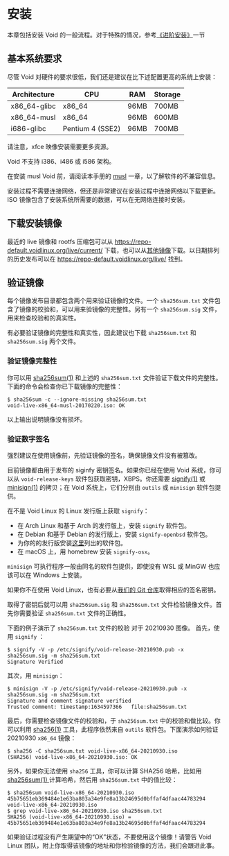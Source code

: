 # 安装

本章包括安装 Void 的一般流程。对于特殊的情况，参考[《进阶安装》](./guides/index.md)一节

## 基本系统要求

尽管 Void 对硬件的要求很低，我们还是建议在比下述配置更高的系统上安装：

| Architecture | CPU              | RAM  | Storage |
|--------------|------------------|------|---------|
| x86_64-glibc | x86_64           | 96MB | 700MB   |
| x86_64-musl  | x86_64           | 96MB | 600MB   |
| i686-glibc   | Pentium 4 (SSE2) | 96MB | 700MB   |

请注意，xfce 映像安装需要更多资源。 

Void 不支持 i386、i486 或 i586 架构。

在安装 musl Void 前，请阅读本手册的 [musl](./musl.md) 一章，以了解软件的不兼容信息。

安装过程不需要连接网络，但还是非常建议在安装过程中连接网络以下载更新。ISO 镜像包含了安装系统所需要的数据，可以在无网络连接时安装。

## 下载安装镜像

最近的 live 镜像和 rootfs 压缩包可以从 https://repo-default.voidlinux.org/live/current/ 下载，也可以从[其他镜像](https://docs.voidlinux.org/xbps/repositories/mirrors/index.html)下载。以日期排列的历史发布可以在 https://repo-default.voidlinux.org/live/ 找到。

##  验证镜像

每个镜像发布目录都包含两个用来验证镜像的文件。一个 `sha256sum.txt` 文件包含了镜像的校验和，可以用来验镜像的完整性。另有一个 `sha256sum.sig` 文件，用来检查校验和的真实性。

有必要验证镜像的完整性和真实性，因此建议也下载 `sha256sum.txt` 和 `sha256sum.sig` 两个文件。

### 验证镜像完整性


你可以用 [sha256sum(1)](https://man.voidlinux.org/sha256sum.1) 和上述的 `sha256sum.txt` 文件验证下载文件的完整性。下面的命令会检查你已下载镜像的完整性：

```
$ sha256sum -c --ignore-missing sha256sum.txt
void-live-x86_64-musl-20170220.iso: OK
```

以上输出说明镜像没有损坏。

### 验证数字签名

强烈建议在使用镜像前，先验证镜像的签名，确保镜像文件没有被篡改。

目前镜像都由用于发布的 siginfy 密钥签名。如果你已经在使用 Void 系统，你可以从 `void-release-keys` 软件包获取密钥，XBPS。你还需要 [signify(1)](https://man.voidlinux.org/signify.1) 或 [minisign(1)](https://man.voidlinux.org/minisign.1) 的拷贝；在 Void 系统上，它们分别由 `outils` 或 `minisign` 软件包提供。

在不是 Void Linux 的 Linux 发行版上获取 `signify`：

- 在 Arch Linux 和基于 Arch 的发行版上，安装 `signify` 软件包。
- 在 Debian 和基于 Debian 的发行版上，安装 `signify-openbsd` 软件包。
- 为你的的发行版安装[这里](https://repology.org/project/signify-openbsd/versions)列出的软件包。
- 在 macOS 上，用 homebrew 安装 `signify-osx`。

`minisign` 可执行程序一般由同名的软件包提供，即使没有 WSL 或 MinGW 也应该可以在 Windows 上安装。

如果你不在使用 Void Linux，也有必要从[我们的 Git 仓库](https://github.com/void-linux/void-packages/tree/master/srcpkgs/void-release-keys/files/)取得相应的签名密钥。

取得了密钥后就可以用 `sha256sum.sig` 和 `sha256sum.txt` 文件检验镜像文件。首先你需要验证 `sha256sum.txt` 文件的正确性。


下面的例子演示了 `sha256sum.txt` 文件的校验 
对于 20210930 图像。   首先，使用 `signify`  ： 

```
$ signify -V -p /etc/signify/void-release-20210930.pub -x sha256sum.sig -m sha256sum.txt
Signature Verified
```

其次，用 `minisign`：

```
$ minisign -V -p /etc/signify/void-release-20210930.pub -x sha256sum.sig -m sha256sum.txt
Signature and comment signature verified
Trusted comment: timestamp:1634597366	file:sha256sum.txt
```
最后，你需要检查镜像文件的校验和，于 `sha256sum.txt` 中的校验和做比较。你可以利用 [sha256(1)](https://man.voidlinux.org/md5.1) 工具，此程序依然来自 `outils` 软件包。下面演示如何验证 20210930 `x86_64` 镜像：

```
$ sha256 -C sha256sum.txt void-live-x86_64-20210930.iso
(SHA256) void-live-x86_64-20210930.iso: OK
```

另外，如果你无法使用 `sha256` 工具，你可以计算 SHA256 哈希，比如用 [  sha256sum(1)  ](https://man.voidlinux.org/sha256sum.1) 计算哈希，然后用 `sha256sum.txt` 中的值比较：

```
$ sha256sum void-live-x86_64-20210930.iso
45b75651eb369484e1e63ba803a34e9fe8a13b24695d0bffaf4dfaac44783294  void-live-x86_64-20210930.iso
$ grep void-live-x86_64-20210930.iso sha256sum.txt
SHA256 (void-live-x86_64-20210930.iso) = 45b75651eb369484e1e63ba803a34e9fe8a13b24695d0bffaf4dfaac44783294
```


如果验证过程没有产生期望中的“OK”状态，不要使用这个镜像！请警告 Void Linux 团队，附上你取得该镜像的地址和你检验镜像的方法，我们会跟进此事。

